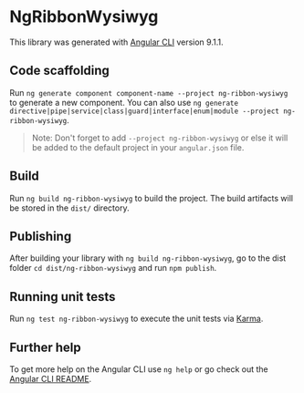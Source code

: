 # NgRibbonWysiwyg

This library was generated with [Angular CLI](https://github.com/angular/angular-cli) version 9.1.1.

## Code scaffolding

Run `ng generate component component-name --project ng-ribbon-wysiwyg` to generate a new component. You can also use `ng generate directive|pipe|service|class|guard|interface|enum|module --project ng-ribbon-wysiwyg`.
> Note: Don't forget to add `--project ng-ribbon-wysiwyg` or else it will be added to the default project in your `angular.json` file.

## Build

Run `ng build ng-ribbon-wysiwyg` to build the project. The build artifacts will be stored in the `dist/` directory.

## Publishing

After building your library with `ng build ng-ribbon-wysiwyg`, go to the dist folder `cd dist/ng-ribbon-wysiwyg` and run `npm publish`.

## Running unit tests

Run `ng test ng-ribbon-wysiwyg` to execute the unit tests via [Karma](https://karma-runner.github.io).

## Further help

To get more help on the Angular CLI use `ng help` or go check out the [Angular CLI README](https://github.com/angular/angular-cli/blob/master/README.md).
